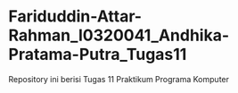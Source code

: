 # Fariduddin-Attar-Rahman_I0320041_Andhika-Pratama-Putra_Tugas11
Repository ini berisi Tugas 11 Praktikum Programa Komputer
